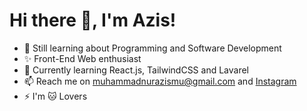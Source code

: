 # Hi there 👋, I'm Azis!

- :dizzy:   Still learning about Programming and Software Development
- :sparkles:  Front-End Web enthusiast
- 🌱  Currently learning React.js, TailwindCSS and Lavarel
- 📫  Reach me on [muhammadnurazismu@gmail.com](muhammadnurazismu@gmail.com) and [Instagram](https://www.instagram.com/nurrazis/)
- :zap:   I'm :cat: Lovers
